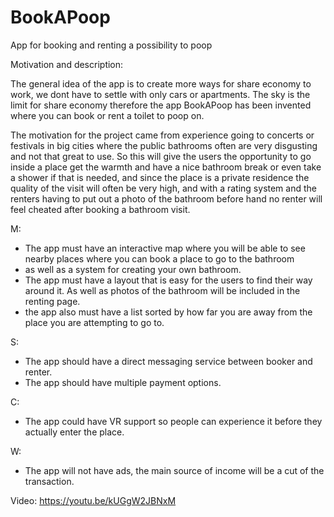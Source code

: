 # BookAPoop
App for booking and renting a possibility to poop

Motivation and description:

The general idea of the app is to create more ways for share economy to work, we dont have to settle with only cars or apartments. The sky is the limit for share economy therefore
the app BookAPoop has been invented where you can book or rent a toilet to poop on.

The motivation for the project came from experience going to concerts or festivals in big cities where the public bathrooms often are very disgusting and not that great to use.
So this will give the users the opportunity to go inside a place get the warmth and have a nice bathroom break or even take a shower if that is needed, and since the place
is a private residence the quality of the visit will often be very high, and with a rating system and the renters having to put out a photo of the bathroom before hand no 
renter will feel cheated after booking a bathroom visit.

M: 
   * The app must have an interactive map where you will be able to see nearby places where you can book a place to go to the bathroom
   * as well as a system for creating your own bathroom.
   * The app must have a layout that is easy for the users to find their way around it. As well as photos of the bathroom will be included in the renting page. 
   * the app also must have a list sorted by how far you are away from the place you are attempting to go to.

S:
* The app should have a direct messaging service between booker and renter. 
* The app should have multiple payment options.

C:
* The app could have VR support so people can experience it before they actually enter the place.

W:
* The app will not have ads, the main source of income will be a cut of the transaction. 

Video: https://youtu.be/kUGgW2JBNxM

